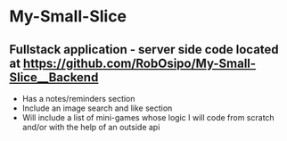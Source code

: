 # My-Small-Slice
## Fullstack application - server side code located at https://github.com/RobOsipo/My-Small-Slice__Backend
* Has a notes/reminders section
* Include an image search and like section
* Will include a list of mini-games whose logic I will code from scratch and/or with the help of an outside api


